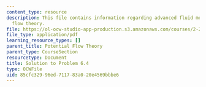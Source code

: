 ```yaml
---
content_type: resource
description: This file contains information regarding advanced fluid mechanics, potential
  flow theory.
file: https://ol-ocw-studio-app-production.s3.amazonaws.com/courses/2-25-advanced-fluid-mechanics-fall-2013/85cfc32996ed711783a020e4569bbbe6_MIT2_25F13_Solution6.4.pdf
file_type: application/pdf
learning_resource_types: []
parent_title: Potential Flow Theory
parent_type: CourseSection
resourcetype: Document
title: Solution to Problem 6.4
type: OCWFile
uid: 85cfc329-96ed-7117-83a0-20e4569bbbe6
---
```

